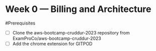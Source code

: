 # Week 0 — Billing and Architecture

#Prerequisites
- [ ] Clone the aws-bootcamp-cruddur-2023 repository from ExamProCo/aws-bootcamp-cruddur-2023
- [ ] Add the chrome extension for GITPOD

